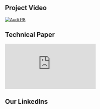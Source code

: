 ## Project Video

[![Audi R8](http://img.youtube.com/vi/KOxbO0EI4MA/0.jpg)](https://www.youtube.com/watch?v=KOxbO0EI4MA "Audi R8")

## Technical Paper

<embed src="https://zlxteam2020.github.io/Life-Simulator/EDD-Life%20Simulator.pdf" />

## Our LinkedIns
